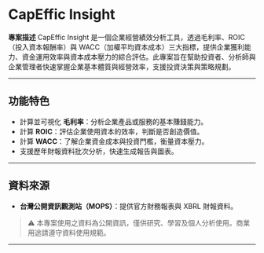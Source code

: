 # CapEffic Insight

**專案描述**
CapEffic Insight 是一個企業經營績效分析工具，透過毛利率、ROIC（投入資本報酬率）與 WACC（加權平均資本成本）三大指標，提供企業獲利能力、資金運用效率與資本成本壓力的綜合評估。此專案旨在幫助投資者、分析師與企業管理者快速掌握企業基本體質與經營效率，支援投資決策與策略規劃。

---

## 功能特色

* 計算並可視化 **毛利率**：分析企業產品或服務的基本賺錢能力。
* 計算 **ROIC**：評估企業使用資本的效率，判斷是否創造價值。
* 計算 **WACC**：了解企業資金成本與投資門檻，衡量資本壓力。
* 支援歷年財報資料批次分析，快速生成報告與圖表。

---

## 資料來源

* **台灣公開資訊觀測站（MOPS）**：提供官方財務報表與 XBRL 財報資料。

> ⚠️ 本專案使用之資料為公開資訊，僅供研究、學習及個人分析使用。商業用途請遵守資料使用規範。

---